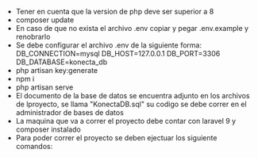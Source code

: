 - Tener en cuenta que la version de php deve ser superior a 8
- composer update
- En  caso de que no exista el archivo .env copiar y pegar .env.example y renobrarlo
- Se debe configurar el archivo .env de la siguiente forma:
    DB_CONNECTION=mysql
    DB_HOST=127.0.0.1
    DB_PORT=3306
    DB_DATABASE=konecta_db
- php artisan key:generate 
- npm i 
- php artisan serve
- El documento de la base de datos se encuentra adjunto en los archivos de lproyecto, se llama "KonectaDB.sql" su codigo se debe correr en el administrador de bases de datos
- La maquina que va a correr el proyecto debe contar con laravel 9 y composer instalado
- Para poder correr el proyecto se deben ejectuar los siguiente comandos:
    